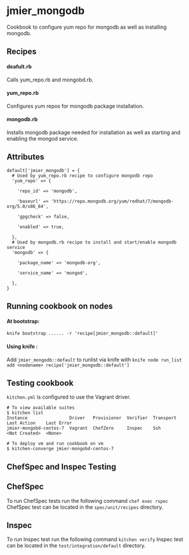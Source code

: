 # jmier_mongodb

Cookbook to configure yum repo for mongodb as well as installing mongodb.

## Recipes

#### deafult.rb 
Calls yum_repo.rb and mongobd.rb.
#### yum_repo.rb
Configures yum repos for mongodb package installation. 
#### mongodb.rb
Installs mongodb package needed for installation as well as starting and enabling the mongod service. 

## Attributes 
```
default['jmier_mongodb'] = {
  # Used by yum_repo.rb recipe to configure mongodb repo
  'yum_repo' => {

    'repo_id' => 'mongodb',

    'baseurl' => 'https://repo.mongodb.org/yum/redhat/7/mongodb-org/5.0/x86_64',

    'gpgcheck' => false,

    'enabled' => true,

  },
  # Used by mongodb.rb recipe to install and start/enable mongodb service
  'mongodb' => {

    'package_name' => 'mongodb-org',

    'service_name' => 'mongod',

  },
}
```
## Running cookbook on nodes
#### At bootstrap:
`knife bootstrap ...... -r 'recipe[jmier_mongodb::default]'`
#### Using knife :

Add `jmier_mongodb::default` to runlist via knife with `knife node run_list add <nodename> recipe['jmier_mongodb::default']`

## Testing cookbook
`kitchen.yml` is configured to use the Vagrant driver. 
```
# To view available suites 
$ kitchen list
Instance                Driver   Provisioner  Verifier  Transport  Last Action    Last Error
jmier-mongobd-centos-7  Vagrant  ChefZero     Inspec    Ssh        <Not Created>  <None>

# To deploy vm and run cookbook on vm
$ kitchen-converge jmier-mongobd-centos-7
```
## ChefSpec and Inspec Testing

## ChefSpec
To run ChefSpec tests run the following command
`chef exec rspec`
ChefSpec test can be located in the `spec/unit/recipes` directory.

## Inspec
To run Inspec test run the following command 
`kitchen verify`
Inspec test can be located in the `test/integration/default` directory.